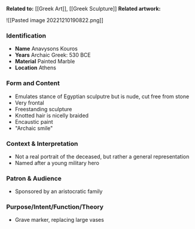 **Related to:** [[Greek Art]], [[Greek Sculpture]] 
**Related artwork:** 

![[Pasted image 20221210190822.png]]

### Identification
- **Name** Anavysons Kouros 
- **Years** Archaic Greek: 530 BCE
- **Material** Painted Marble
- **Location** Athens

### Form and Content
- Emulates stance of Egyptian sculputre but is nude, cut free from stone
- Very frontal
- Freestanding sculpture
- Knotted hair is nicelly braided
- Encaustic paint
- "Archaic smile"

### Context & Interpretation
- Not a real portrait of the deceased, but rather a general representation
- Named after a young military hero

### Patron & Audience
- Sponsored by an aristocratic family

### Purpose/Intent/Function/Theory
- Grave marker, replacing large vases 